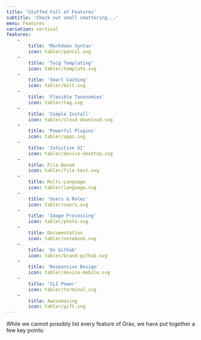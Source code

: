 ```yaml
---
title: 'Stuffed Full of Features'
subtitle: 'Check out small smattering...'
menu: Features
variation: vertical
features:
    -
        title: 'Markdown Syntax'
        icon: tabler/pencil.svg
    -
        title: 'Twig Templating'
        icon: tabler/template.svg
    -
        title: 'Smart Caching'
        icon: tabler/bolt.svg
    -
        title: 'Flexible Taxonomies'
        icon: tabler/tag.svg
    -
        title: 'Simple Install'
        icon: tabler/cloud-download.svg
    -
        title: 'Powerful Plugins'
        icon: tabler/apps.svg
    -
        title: 'Intuitive UI'
        icon: tabler/device-desktop.svg
    -
        title: File-Based
        icon: tabler/file-text.svg
    -
        title: Multi-Language
        icon: tabler/language.svg
    -
        title: 'Users & Roles'
        icon: tabler/users.svg
    -
        title: 'Image Processing'
        icon: tabler/photo.svg
    -
        title: Documentation
        icon: tabler/notebook.svg
    -
        title: 'On Github'
        icon: tabler/brand-github.svg
    -
        title: 'Responsive Design'
        icon: tabler/device-mobile.svg
    -
        title: 'CLI Power'
        icon: tabler/terminal.svg
    -
        title: Awesomazing
        icon: tabler/gift.svg
---
```


While we cannot possibly list every feature of Grav, we have put together a few key points:
